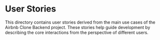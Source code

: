 # User Stories

This directory contains user stories derived from the main use cases of the Airbnb Clone Backend project. These stories help guide development by describing the core interactions from the perspective of different users.